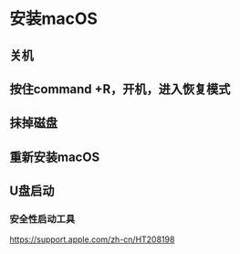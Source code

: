 # 安装macOS

## 关机

## 按住command +R，开机，进入恢复模式

## 抹掉磁盘

## 重新安装macOS

## U盘启动
### 安全性启动工具
https://support.apple.com/zh-cn/HT208198



















